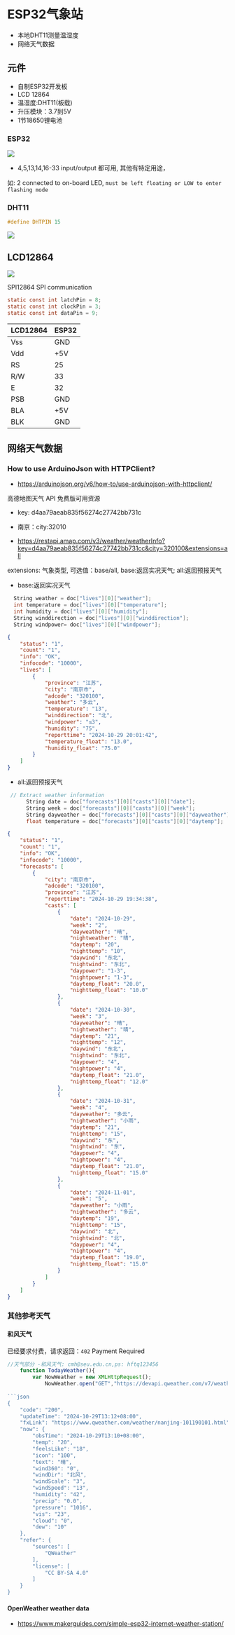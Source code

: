 # ESP32气象站

*  本地DHT11测量温湿度
*  网络天气数据

## 元件

* 自制ESP32开发板
* LCD 12864
* 温湿度:DHT11(板载)
* 升压模块：3.7到5V
* 1节18650锂电池

### ESP32 

![](img/esp32_pinout.jpg)

* 4,5,13,14,16-33 input/output 都可用, 其他有特定用途，

如: 2 connected to on-board LED, `must be left floating or LOW to enter flashing mode`

###  DHT11
```c
#define DHTPIN 15
```

![](img/dht11-shield-3pin.jpg)


## LCD12864

![](img/12864/12864.jpg)

SPI12864 SPI communication

```c
static const int latchPin = 8; 
static const int clockPin = 3;  
static const int dataPin = 9;  
```

| LCD12864 | ESP32  |
|----------|----------|
|  Vss	   |  GND     |
|  Vdd	   |  +5V     |
|  RS	     |  25       |   
|  R/W	   |  33	      | 
|  E       |	32       |
|  PSB     |	GND     |
|  BLA     |	+5V     |
|  BLK     |	GND     |

##  网络天气数据

### How to use ArduinoJson with HTTPClient?

* https://arduinojson.org/v6/how-to/use-arduinojson-with-httpclient/


高德地图天气 API 免费版可用资源

* key: d4aa79aeab835f56274c27742bb731c
* 南京：city:32010

* https://restapi.amap.com/v3/weather/weatherInfo?key=d4aa79aeab835f56274c27742bb731cc&city=320100&extensions=all

extensions: 气象类型, 可选值：base/all, base:返回实况天气; all:返回预报天气

* base:返回实况天气

```c
  String weather = doc["lives"][0]["weather"];
  int temperature = doc["lives"][0]["temperature"];
  int humidity = doc["lives"][0]["humidity"];
  String winddirection = doc["lives"][0]["winddirection"];
  String windpower= doc["lives"][0]["windpower"];
```

```json
{
    "status": "1",
    "count": "1",
    "info": "OK",
    "infocode": "10000",
    "lives": [
        {
            "province": "江苏",
            "city": "南京市",
            "adcode": "320100",
            "weather": "多云",
            "temperature": "13",
            "winddirection": "北",
            "windpower": "≤3",
            "humidity": "75",
            "reporttime": "2024-10-29 20:01:42",
            "temperature_float": "13.0",
            "humidity_float": "75.0"
        }
    ]
}
```

* all:返回预报天气

```c
 // Extract weather information
      String date = doc["forecasts"][0]["casts"][0]["date"];
      String week = doc["forecasts"][0]["casts"][0]["week"];
      String dayweather = doc["forecasts"][0]["casts"][0]["dayweather"];
      float temperature = doc["forecasts"][0]["casts"][0]["daytemp"];
```
```json
{
    "status": "1",
    "count": "1",
    "info": "OK",
    "infocode": "10000",
    "forecasts": [
        {
            "city": "南京市",
            "adcode": "320100",
            "province": "江苏",
            "reporttime": "2024-10-29 19:34:38",
            "casts": [
                {
                    "date": "2024-10-29",
                    "week": "2",
                    "dayweather": "晴",
                    "nightweather": "晴",
                    "daytemp": "20",
                    "nighttemp": "10",
                    "daywind": "东北",
                    "nightwind": "东北",
                    "daypower": "1-3",
                    "nightpower": "1-3",
                    "daytemp_float": "20.0",
                    "nighttemp_float": "10.0"
                },
                {
                    "date": "2024-10-30",
                    "week": "3",
                    "dayweather": "晴",
                    "nightweather": "晴",
                    "daytemp": "21",
                    "nighttemp": "12",
                    "daywind": "东北",
                    "nightwind": "东北",
                    "daypower": "4",
                    "nightpower": "4",
                    "daytemp_float": "21.0",
                    "nighttemp_float": "12.0"
                },
                {
                    "date": "2024-10-31",
                    "week": "4",
                    "dayweather": "多云",
                    "nightweather": "小雨",
                    "daytemp": "21",
                    "nighttemp": "15",
                    "daywind": "东",
                    "nightwind": "东",
                    "daypower": "4",
                    "nightpower": "4",
                    "daytemp_float": "21.0",
                    "nighttemp_float": "15.0"
                },
                {
                    "date": "2024-11-01",
                    "week": "5",
                    "dayweather": "小雨",
                    "nightweather": "多云",
                    "daytemp": "19",
                    "nighttemp": "15",
                    "daywind": "北",
                    "nightwind": "北",
                    "daypower": "4",
                    "nightpower": "4",
                    "daytemp_float": "19.0",
                    "nighttemp_float": "15.0"
                }
            ]
        }
    ]
}
```

###  其他参考天气

#### 和风天气

已经要求付费，请求返回：`402` Payment Required

```js
//天气部分 -和风天气: cmh@seu.edu.cn,ps: hftq123456
    function TodayWeather(){
        var NowWeather = new XMLHttpRequest();
            NowWeather.open("GET","https://devapi.qweather.com/v7/weather/now?location=101190101&key=2d9a2cb5bf004272acf4b854fd55c398",true);
            
```json
{
    "code": "200",
    "updateTime": "2024-10-29T13:12+08:00",
    "fxLink": "https://www.qweather.com/weather/nanjing-101190101.html",
    "now": {
        "obsTime": "2024-10-29T13:10+08:00",
        "temp": "20",
        "feelsLike": "18",
        "icon": "100",
        "text": "晴",
        "wind360": "0",
        "windDir": "北风",
        "windScale": "3",
        "windSpeed": "13",
        "humidity": "42",
        "precip": "0.0",
        "pressure": "1016",
        "vis": "23",
        "cloud": "0",
        "dew": "10"
    },
    "refer": {
        "sources": [
            "QWeather"
        ],
        "license": [
            "CC BY-SA 4.0"
        ]
    }
}
```

####  OpenWeather weather data

* https://www.makerguides.com/simple-esp32-internet-weather-station/

